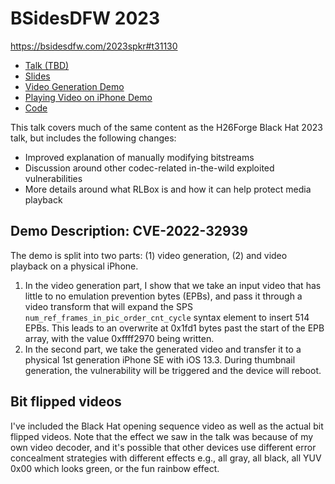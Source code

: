 # BSidesDFW 2023
https://bsidesdfw.com/2023spkr#t31130

- [Talk (TBD)](#)
- [Slides](slides.pdf)
- [Video Generation Demo](cve_2022_32939_demo_vid_generation.mp4)
- [Playing Video on iPhone Demo](cve_2022_32939_demo_play_vid.mp4)
- [Code](https://github.com/h26forge/h26forge)

This talk covers much of the same content as the H26Forge Black Hat 2023 talk, but includes the following changes:
- Improved explanation of manually modifying bitstreams
- Discussion around other codec-related in-the-wild exploited vulnerabilities
- More details around what RLBox is and how it can help protect media playback

## Demo Description: CVE-2022-32939
The demo is split into two parts: (1) video generation, (2) and video playback on a physical iPhone.

1. In the video generation part, I show that we take an input video that has little to no emulation prevention bytes (EPBs),
and pass it through a video transform that will expand the SPS `num_ref_frames_in_pic_order_cnt_cycle` syntax element to
insert 514 EPBs. This leads to an overwrite at 0x1fd1 bytes past the start of the EPB array, with the value 0xffff2970 
being written. 
2. In the second part, we take the generated video and transfer it to a physical 1st generation iPhone SE with iOS 13.3. During
thumbnail generation, the vulnerability will be triggered and the device will reboot. 

## Bit flipped videos
I've included the Black Hat opening sequence video as well as the actual bit flipped videos. Note that the effect we saw in the talk was because of my own video decoder, and it's possible that other devices use different error concealment strategies with different effects e.g., all gray, all black, all YUV 0x00 which looks green, or the fun rainbow effect.
